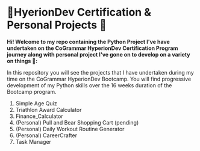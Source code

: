 # 🎒HyerionDev Certification & Personal Projects 🌟

**Hi! Welcome to my repo containing the Python Project I've have undertaken on the CoGrammar HyperionDev Certification Program journey along with personal project I've gone on to develop on a variety on things 🚀:**

In this repository you will see the projects that I have undertaken during my time on the CoGrammar HyperionDev Bootcamp. You will find progressive development of my Python skills over the 16 weeks duration of the Bootcamp program.

1. Simple Age Quiz
2. Triathlon Award Calculator
3. Finance_Calculator
4. (Personal) Pull and Bear Shopping Cart (pending)
5. (Personal) Daily Workout Routine Generator
6. (Personal) CareerCrafter
7. Task Manager



